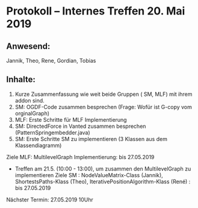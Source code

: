 # Protokoll – Internes Treffen 20. Mai 2019

## Anwesend:
Jannik, Theo, Rene, Gordian, Tobias

## Inhalte:
1. Kurze Zusammenfassung wie weit beide Gruppen ( SM, MLF) mit ihrem addon sind.
2. SM:  OGDF-Code zusammen besprechen (Frage: Wofür ist G-copy vom orginalGraph)
3. MLF: Erste Schritte für MLF Implementierung
4. SM:  DirectedForce in Vanted zusammen besprechen (PatternSpringembedder.java)
5. SM:  Erste Schritte SM zu implementieren (3 Klassen aus dem Klassendiagramm)

Ziele MLF: MultilevelGraph Implementierung: bis 27.05.2019
 - Treffen am 21.5. (10:00 - 13:00), um zusammen den MultilevelGraph zu implementieren
Ziele SM : NodeValueMatrix-Class (Jannik), ShortestsPaths-Klass (Theo), IterativePositionAlgorithm-Klass (René) : bis 27.05.2019



Nächster Termin: 27.05.2019 10Uhr
